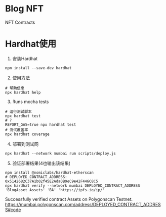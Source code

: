 # Blog NFT

NFT Contracts

# Hardhat使用

1. 安装Hardhat
```shell
npm install --save-dev hardhat
```
2. 使用方法
```shell
# 帮助信息
npx hardhat help
```
3. Runs mocha tests
```shell
# 运行测试脚本
npx hardhat test
# ?
REPORT_GAS=true npx hardhat test
# 测试覆盖率
npx hardhat coverage
```
4. 部署到测试网
```shell
npx hardhat --network mumbai run scripts/deploy.js
```
5. 验证部署结果(4也输出该结果)
```shell
npm install @nomiclabs/hardhat-etherscan
# DEPLOYED_CONTRACT_ADDRESS: 0x5142682C37A1b02f45E2Ada0B9eC9e42F446C8C5
npx hardhat verify --network mumbai DEPLOYED_CONTRACT_ADDRESS 'BlogAsset Assets' 'BA' 'https://ipfs.io/ip/'
```
Successfully verified contract Assets on Polygonscan Testnet.
https://mumbai.polygonscan.com/address/DEPLOYED_CONTRACT_ADDRESS#code

